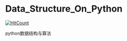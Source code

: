 # Data_Structure_On_Python
[![HitCount](http://hits.dwyl.com/ActonMartin/Data_Structure_On_Python.svg)](http://hits.dwyl.com/ActonMartin/Data_Structure_On_Python)

python数据结构与算法
